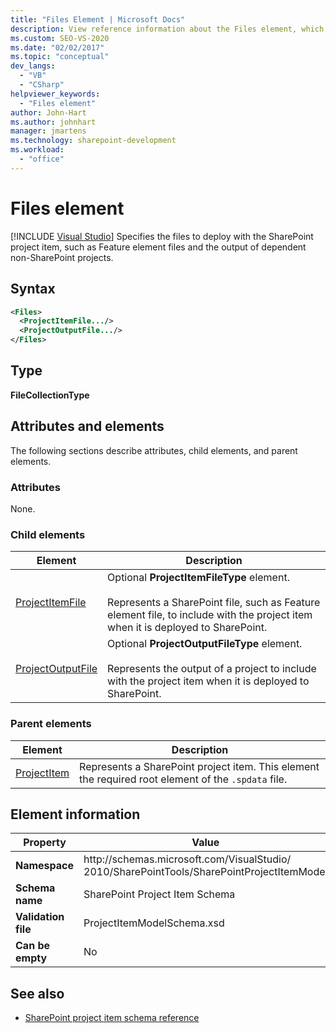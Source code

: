 ```yaml
---
title: "Files Element | Microsoft Docs"
description: View reference information about the Files element, which is an element in the SharePoint project item schema.
ms.custom: SEO-VS-2020
ms.date: "02/02/2017"
ms.topic: "conceptual"
dev_langs:
  - "VB"
  - "CSharp"
helpviewer_keywords:
  - "Files element"
author: John-Hart
ms.author: johnhart
manager: jmartens
ms.technology: sharepoint-development
ms.workload:
  - "office"
---
```

# Files element

 [!INCLUDE [Visual Studio](~/includes/applies-to-version/vs-not-mac.md)]
  Specifies the files to deploy with the SharePoint project item, such as Feature element files and the output of dependent non-SharePoint projects.

## Syntax

```xml
<Files>
  <ProjectItemFile.../>
  <ProjectOutputFile.../>
</Files>
```

## Type
 **FileCollectionType**

## Attributes and elements
 The following sections describe attributes, child elements, and parent elements.

### Attributes
 None.

### Child elements

|Element|Description|
|-------------|-----------------|
|[ProjectItemFile](../sharepoint/projectitemfile-element.md)|Optional **ProjectItemFileType** element.<br /><br /> Represents a SharePoint file, such as Feature element file, to include with the project item when it is deployed to SharePoint.|
|[ProjectOutputFile](../sharepoint/projectoutputfile-element.md)|Optional **ProjectOutputFileType** element.<br /><br /> Represents the output of a project to include with the project item when it is deployed to SharePoint.|

### Parent elements

|Element|Description|
|-------------|-----------------|
|[ProjectItem](../sharepoint/projectitem-element.md)|Represents a SharePoint project item. This element the required root element of the `.spdata` file.|

## Element information

|Property|Value|
|-|-|
|**Namespace**|http:\/\/schemas.microsoft.com/VisualStudio/<br>2010/SharePointTools/SharePointProjectItemModel|
|**Schema name**|SharePoint Project Item Schema|
|**Validation file**|ProjectItemModelSchema.xsd|
|**Can be empty**|No|

## See also
- [SharePoint project item schema reference](../sharepoint/sharepoint-project-item-schema-reference.md)
